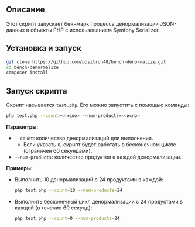 ## Описание

Этот скрипт запускает бенчмарк процесса денормализации JSON-данных в объекты PHP с использованием Symfony Serializer.

## Установка и запуск

```bash
git clone https://github.com/positron48/bench-denormalize.git
cd bench-denormalize
composer install
```


## Запуск скрипта

Скрипт называется `test.php`. Его можно запустить с помощью команды:

```bash
php test.php --count=<число> --num-products=<число>
```

**Параметры:**

- `--count`: количество денормализаций для выполнения.
    - Если указать `0`, скрипт будет работать в бесконечном цикле (ограничен 60 секундами).
- `--num-products`: количество продуктов в каждой денормализации.

**Примеры:**

- Выполнить 10 денормализаций с 24 продуктами в каждой:

  ```bash
  php test.php --count=10 --num-products=24
  ```

- Выполнить бесконечный цикл денормализаций с 24 продуктами в каждой (в течение 60 секунд):

  ```bash
  php test.php --count=0 --num-products=24
  ```